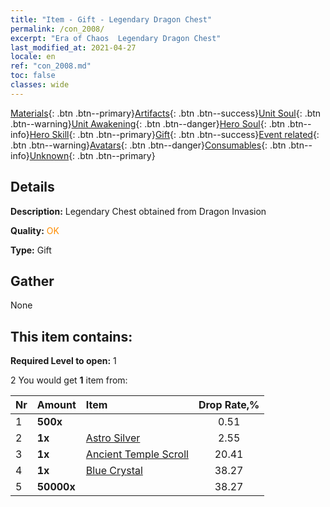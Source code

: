 ```yaml
---
title: "Item - Gift - Legendary Dragon Chest"
permalink: /con_2008/
excerpt: "Era of Chaos  Legendary Dragon Chest"
last_modified_at: 2021-04-27
locale: en
ref: "con_2008.md"
toc: false
classes: wide
---
```

 [Materials](/Items/){: .btn .btn--primary}[Artifacts](/Items/Artifacts/){: .btn .btn--success}[Unit Soul](/Items/UnitSoul/){: .btn .btn--warning}[Unit Awakening](/Items/UnitAwakening/){: .btn .btn--danger}[Hero Soul](/Items/HeroSoul/){: .btn .btn--info}[Hero Skill](/Items/HeroSkill/){: .btn .btn--primary}[Gift](/Items/Gift/){: .btn .btn--success}[Event related](/Items/Events/){: .btn .btn--warning}[Avatars](/Items/Avatars/){: .btn .btn--danger}[Consumables](/Items/Consumables/){: .btn .btn--info}[Unknown](/Items/Unknown/){: .btn .btn--primary}

## Details
 **Description:** Legendary Chest obtained from Dragon Invasion

 **Quality:** <span style="color: #FF8C00">OK</span>

 **Type:** Gift

## Gather

  None

## This item contains:

 **Required Level to open:** 1

 2 You would get **1** item  from:

  | Nr | Amount |     Item    | Drop Rate,% |
  |:---|:-------|:------------|:---------:|
  | 1 |  **500x** | <i class="fas fa-gem"/> | 0.51 | 
  | 2 |  **1x** | [Astro Silver](/Items/con_969/) | 2.55 | 
  | 3 |  **1x** | [Ancient Temple Scroll](/Items/con_697/) | 20.41 | 
  | 4 |  **1x** | [Blue Crystal](/Items/con_716/) | 38.27 | 
  | 5 |  **50000x** | <i class="fas fa-coins"/> | 38.27 | 
